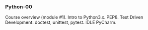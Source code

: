 ### Python-00

Course overview (module #1). Intro to Python3.x. PEP8. Test Driven Development: doctest, unittest, pytest. IDLE PyCharm.
